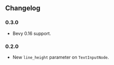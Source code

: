 ## Changelog

### 0.3.0
* Bevy 0.16 support.

### 0.2.0
* New `line_height` parameter on `TextInputNode`. 